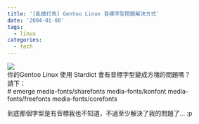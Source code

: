 ```yaml
---
title: '[亂槍打鳥] Gentoo Linux 音標字型問題解決方式'
date: '2004-01-08'
tags:
  - linux
categories:
  - tech
---
```

![](http://wshlab2.ee.kuas.edu.tw/~yurenju/images/stardict.png)  
你的Gentoo Linux 使用 Stardict 會有音標字型變成方塊的問題嗎？  
請下：  
\# emerge media-fonts/sharefonts media-fonts/konfont media-fonts/freefonts media-fonts/corefonts  
  
到底那個字型是有音標我也不知道，不過至少解決了我的問題了... :p